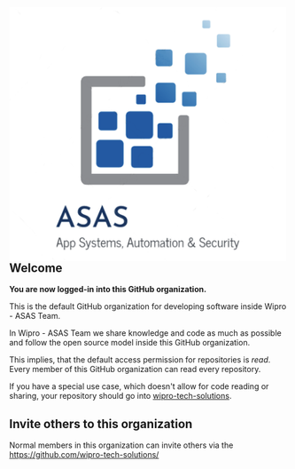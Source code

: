 <img src="./profile/images/asas.png" align="left" width="500" height="457"/>

## Welcome

**You are now logged-in into this GitHub organization.**

This is the default GitHub organization for developing software inside Wipro - ASAS Team.

In Wipro - ASAS Team we share knowledge and code as much as possible and follow
the open source model inside this GitHub organization.

This implies, that the default access permission for repositories is *read*.
Every member of this GitHub organization can read every repository.

If you have a special use case, which doesn't allow for code reading or sharing,
your repository should go into
[wipro-tech-solutions](https://github.com/wipro-tech-solutions).
<br clear="left"/>

## Invite others to this organization

Normal members in this organization can invite others
via the https://github.com/wipro-tech-solutions/
